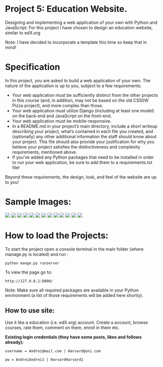 # Project 5: Education Website.  

Designing and implementing a web application of your own with Python and JavaScript. For this project i have chosen to design an education website, similar to edX.org 

Note: I have decided to incorporate a template this time so keep that in mind!


# Specification

In this project, you are asked to build a web application of your own. The nature of the application is up to you, subject to a few requirements:

- Your web application must be sufficiently distinct from the other projects in this course (and, in addition, may not be based on the old CS50W Pizza project), and more complex than those.
- Your web application must utilize Django (including at least one model) on the back-end and JavaScript on the front-end.
- Your web application must be mobile-responsive.
- In a README.md in your project’s main directory, include a short writeup describing your project, what’s contained in each file you created, and (optionally) any other additional information the staff should know about your project. This file should also provide your justification for why you believe your project satisfies the distinctiveness and complexity requirements, mentioned above.
- If you’ve added any Python packages that need to be installed in order to run your web application, be sure to add them to a requirements.txt file!

Beyond these requirements, the design, look, and feel of the website are up to you!


# Sample Images:
![](https://github.com/AndreiLesi/course_webProgramming/blob/master/SampleImages/Project_5/Index1.JPG?raw=true)
![](https://github.com/AndreiLesi/course_webProgramming/blob/master/SampleImages/Project_5/Index2.JPG?raw=true)
![](https://github.com/AndreiLesi/course_webProgramming/blob/master/SampleImages/Project_5/Index3.JPG?raw=true)
![](https://github.com/AndreiLesi/course_webProgramming/blob/master/SampleImages/Project_5/Index4.JPG?raw=true)
![](https://github.com/AndreiLesi/course_webProgramming/blob/master/SampleImages/Project_5/Index5.JPG?raw=true)
![](https://github.com/AndreiLesi/course_webProgramming/blob/master/SampleImages/Project_5/Index6.JPG?raw=true)
![](https://github.com/AndreiLesi/course_webProgramming/blob/master/SampleImages/Project_5/Index7.JPG?raw=true)
![](https://github.com/AndreiLesi/course_webProgramming/blob/master/SampleImages/Project_5/Courses1.JPG?raw=true)
![](https://github.com/AndreiLesi/course_webProgramming/blob/master/SampleImages/Project_5/Courses2.JPG?raw=true)
![](https://github.com/AndreiLesi/course_webProgramming/blob/master/SampleImages/Project_5/courseDetails.JPG?raw=true)
![](https://github.com/AndreiLesi/course_webProgramming/blob/master/SampleImages/Project_5/courseDetails2.JPG?raw=true)
![](https://github.com/AndreiLesi/course_webProgramming/blob/master/SampleImages/Project_5/courseDetails3.JPG?raw=true)
![](https://github.com/AndreiLesi/course_webProgramming/blob/master/SampleImages/Project_5/Profile.JPG?raw=true)


# How to load the Projects:

To start the project open a console terminal in the main folder (where manage.py is located) and run :

    python mange.py runserver

To view the page go to:

    http://127.0.0.1:8000/      

Note: Make sure all required packages are available in your Python environment (a list of those requirements will be added here shortly).

## How to use site:
Use it like a education (i.e. edX.org) account. Create a account, browse courses, rate them, comment on them, enroll in them etc.  

       
**Existing login credentials (they have some posts, likes and follows already):**

    username = Andrei@mail.com | Harvard@uni.com

    pw = AndreiAndrei1 | HarvardHarvard1
